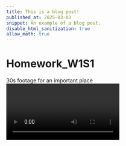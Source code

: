 ```yaml
---
title: This is a blog post!
published_at: 2025-03-03
snippet: An example of a blog post.
disable_html_sanitization: true
allow_math: true
---
```


# Homework_W1S1

30s footage for an important place
<video src="/footage/wk1/1.mp4" controls></video>


